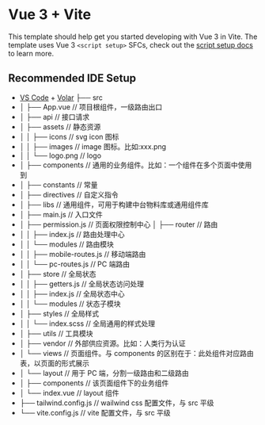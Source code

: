 # Vue 3 + Vite

This template should help get you started developing with Vue 3 in Vite. The template uses Vue 3 `<script setup>` SFCs,
check out the [script setup docs](https://v3.vuejs.org/api/sfc-script-setup.html#sfc-script-setup) to learn more.

## Recommended IDE Setup

- [VS Code](https://code.visualstudio.com/) + [Volar](https://marketplace.visualstudio.com/items?itemName=Vue.volar)
  ├── src
- │ ├── App.vue // 项目根组件，一级路由出口
- │ ├── api // 接口请求
- │ ├── assets // 静态资源
- │ │ ├── icons // svg icon 图标
- │ │ ├── images // image 图标。比如:xxx.png
- │ │ └── logo.png // logo
- │ ├── components // 通用的业务组件。比如：一个组件在多个页面中使用到
- │ ├── constants // 常量
- │ ├── directives // 自定义指令
- │ ├── libs // 通用组件，可用于构建中台物料库或通用组件库
- │ ├── main.js // 入口文件
- │ ├── permission.js // 页面权限控制中心 │ ├── router // 路由
- │ │ ├── index.js // 路由处理中心
- │ │ └── modules // 路由模块
- │ │ ├── mobile-routes.js // 移动端路由
- │ │ └── pc-routes.js // PC 端路由
- │ ├── store // 全局状态
- │ │ ├── getters.js // 全局状态访问处理
- │ │ ├── index.js // 全局状态中心
- │ │ └── modules // 状态子模块
- │ ├── styles // 全局样式
- │ │ └── index.scss // 全局通用的样式处理
- │ ├── utils // 工具模块
- │ ├── vendor // 外部供应资源。比如：人类行为认证
- │ └── views // 页面组件。与 components 的区别在于：此处组件对应路由表，以页面的形式展示
- │ └── layout // 用于 PC 端，分割一级路由和二级路由
- │ ├── components // 该页面组件下的业务组件
- │ └── index.vue // layout 组件
- ├── tailwind.config.js // wailwind css 配置文件，与 src 平级
- └── vite.config.js // vite 配置文件，与 src 平级